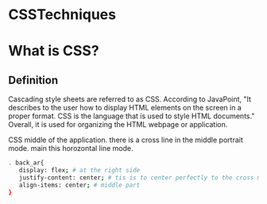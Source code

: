 # CSSTechniques
# What is CSS?
## Definition
Cascading style sheets are referred to as CSS. According to JavaPoint, "It describes to the user how to display HTML elements on the screen in a proper format. CSS is the language that is used to style HTML documents." Overall, it is used for organizing the HTML webpage or application.

CSS
middle of the application. there is a cross line in the middle portrait mode. main this horozontal line mode.
```bash
. back_ar{
   display: flex; # at the right side
   justify-content: center; # tis is to center perfectly to the cross mode
   align-items: center; # middle part     
}
```

